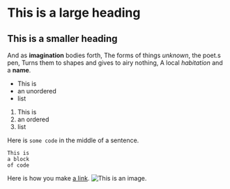 # This is a large heading
## This is a smaller heading
And as **imagination** bodies forth, 
The forms of things *unknown*, the poet.s pen, 
Turns them to shapes and gives to airy nothing, 
A local *habitation* and a **name**. 

- This is 
- an unordered 
- list 


1. This is 
2. an ordered 
3. list 


Here is `some code` in the middle of a sentence. 

``` 
This is 
a block 
of code 
``` 


Here is how you make [a  link](https://www.wikipedia.org/).
![This is an image.](https://github.com/yihui/xaringan/releases/download/v0.0.2/karl-moustache.jpg)
